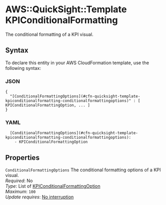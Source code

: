 # AWS::QuickSight::Template KPIConditionalFormatting<a name="aws-properties-quicksight-template-kpiconditionalformatting"></a>

The conditional formatting of a KPI visual\.

## Syntax<a name="aws-properties-quicksight-template-kpiconditionalformatting-syntax"></a>

To declare this entity in your AWS CloudFormation template, use the following syntax:

### JSON<a name="aws-properties-quicksight-template-kpiconditionalformatting-syntax.json"></a>

```
{
  "[ConditionalFormattingOptions](#cfn-quicksight-template-kpiconditionalformatting-conditionalformattingoptions)" : [ KPIConditionalFormattingOption, ... ]
}
```

### YAML<a name="aws-properties-quicksight-template-kpiconditionalformatting-syntax.yaml"></a>

```
  [ConditionalFormattingOptions](#cfn-quicksight-template-kpiconditionalformatting-conditionalformattingoptions):
    - KPIConditionalFormattingOption
```

## Properties<a name="aws-properties-quicksight-template-kpiconditionalformatting-properties"></a>

`ConditionalFormattingOptions` <a name="cfn-quicksight-template-kpiconditionalformatting-conditionalformattingoptions"></a>
The conditional formatting options of a KPI visual\.  
_Required_: No  
_Type_: List of [KPIConditionalFormattingOption](aws-properties-quicksight-template-kpiconditionalformattingoption.md)  
_Maximum_: `100`  
_Update requires_: [No interruption](https://docs.aws.amazon.com/AWSCloudFormation/latest/UserGuide/using-cfn-updating-stacks-update-behaviors.html#update-no-interrupt)
